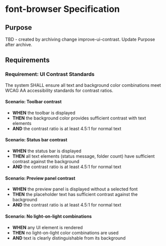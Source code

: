 # font-browser Specification

## Purpose
TBD - created by archiving change improve-ui-contrast. Update Purpose after archive.
## Requirements
### Requirement: UI Contrast Standards
The system SHALL ensure all text and background color combinations meet WCAG AA accessibility standards for contrast ratios.

#### Scenario: Toolbar contrast
- **WHEN** the toolbar is displayed
- **THEN** the background color provides sufficient contrast with text elements
- **AND** the contrast ratio is at least 4.5:1 for normal text

#### Scenario: Status bar contrast
- **WHEN** the status bar is displayed
- **THEN** all text elements (status message, folder count) have sufficient contrast against the background
- **AND** the contrast ratio is at least 4.5:1 for normal text

#### Scenario: Preview panel contrast
- **WHEN** the preview panel is displayed without a selected font
- **THEN** the placeholder text has sufficient contrast against the background
- **AND** the contrast ratio is at least 4.5:1 for normal text

#### Scenario: No light-on-light combinations
- **WHEN** any UI element is rendered
- **THEN** no light-on-light color combinations are used
- **AND** text is clearly distinguishable from its background

